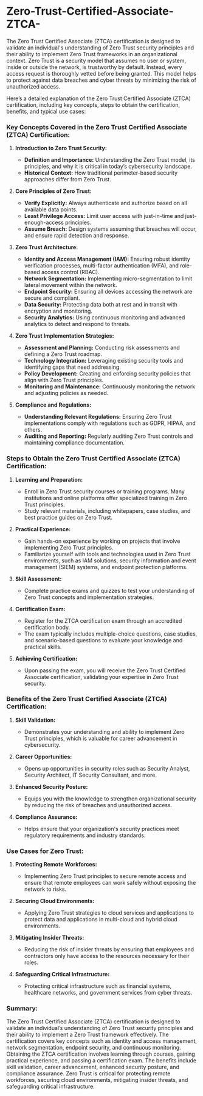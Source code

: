 # Zero-Trust-Certified-Associate-ZTCA-
The Zero Trust Certified Associate (ZTCA) certification is designed to validate an individual's understanding of Zero Trust security principles and their ability to implement Zero Trust frameworks in an organizational context. Zero Trust is a security model that assumes no user or system, inside or outside the network, is trustworthy by default. Instead, every access request is thoroughly vetted before being granted. This model helps to protect against data breaches and cyber threats by minimizing the risk of unauthorized access.

Here’s a detailed explanation of the Zero Trust Certified Associate (ZTCA) certification, including key concepts, steps to obtain the certification, benefits, and typical use cases:

### Key Concepts Covered in the Zero Trust Certified Associate (ZTCA) Certification:

1. **Introduction to Zero Trust Security:**
   - **Definition and Importance:** Understanding the Zero Trust model, its principles, and why it is critical in today’s cybersecurity landscape.
   - **Historical Context:** How traditional perimeter-based security approaches differ from Zero Trust.

2. **Core Principles of Zero Trust:**
   - **Verify Explicitly:** Always authenticate and authorize based on all available data points.
   - **Least Privilege Access:** Limit user access with just-in-time and just-enough-access principles.
   - **Assume Breach:** Design systems assuming that breaches will occur, and ensure rapid detection and response.

3. **Zero Trust Architecture:**
   - **Identity and Access Management (IAM):** Ensuring robust identity verification processes, multi-factor authentication (MFA), and role-based access control (RBAC).
   - **Network Segmentation:** Implementing micro-segmentation to limit lateral movement within the network.
   - **Endpoint Security:** Ensuring all devices accessing the network are secure and compliant.
   - **Data Security:** Protecting data both at rest and in transit with encryption and monitoring.
   - **Security Analytics:** Using continuous monitoring and advanced analytics to detect and respond to threats.

4. **Zero Trust Implementation Strategies:**
   - **Assessment and Planning:** Conducting risk assessments and defining a Zero Trust roadmap.
   - **Technology Integration:** Leveraging existing security tools and identifying gaps that need addressing.
   - **Policy Development:** Creating and enforcing security policies that align with Zero Trust principles.
   - **Monitoring and Maintenance:** Continuously monitoring the network and adjusting policies as needed.

5. **Compliance and Regulations:**
   - **Understanding Relevant Regulations:** Ensuring Zero Trust implementations comply with regulations such as GDPR, HIPAA, and others.
   - **Auditing and Reporting:** Regularly auditing Zero Trust controls and maintaining compliance documentation.

### Steps to Obtain the Zero Trust Certified Associate (ZTCA) Certification:

1. **Learning and Preparation:**
   - Enroll in Zero Trust security courses or training programs. Many institutions and online platforms offer specialized training in Zero Trust principles.
   - Study relevant materials, including whitepapers, case studies, and best practice guides on Zero Trust.

2. **Practical Experience:**
   - Gain hands-on experience by working on projects that involve implementing Zero Trust principles.
   - Familiarize yourself with tools and technologies used in Zero Trust environments, such as IAM solutions, security information and event management (SIEM) systems, and endpoint protection platforms.

3. **Skill Assessment:**
   - Complete practice exams and quizzes to test your understanding of Zero Trust concepts and implementation strategies.

4. **Certification Exam:**
   - Register for the ZTCA certification exam through an accredited certification body.
   - The exam typically includes multiple-choice questions, case studies, and scenario-based questions to evaluate your knowledge and practical skills.

5. **Achieving Certification:**
   - Upon passing the exam, you will receive the Zero Trust Certified Associate certification, validating your expertise in Zero Trust security.

### Benefits of the Zero Trust Certified Associate (ZTCA) Certification:

1. **Skill Validation:**
   - Demonstrates your understanding and ability to implement Zero Trust principles, which is valuable for career advancement in cybersecurity.

2. **Career Opportunities:**
   - Opens up opportunities in security roles such as Security Analyst, Security Architect, IT Security Consultant, and more.

3. **Enhanced Security Posture:**
   - Equips you with the knowledge to strengthen organizational security by reducing the risk of breaches and unauthorized access.

4. **Compliance Assurance:**
   - Helps ensure that your organization's security practices meet regulatory requirements and industry standards.

### Use Cases for Zero Trust:

1. **Protecting Remote Workforces:**
   - Implementing Zero Trust principles to secure remote access and ensure that remote employees can work safely without exposing the network to risks.

2. **Securing Cloud Environments:**
   - Applying Zero Trust strategies to cloud services and applications to protect data and applications in multi-cloud and hybrid cloud environments.

3. **Mitigating Insider Threats:**
   - Reducing the risk of insider threats by ensuring that employees and contractors only have access to the resources necessary for their roles.

4. **Safeguarding Critical Infrastructure:**
   - Protecting critical infrastructure such as financial systems, healthcare networks, and government services from cyber threats.

### Summary:

The Zero Trust Certified Associate (ZTCA) certification is designed to validate an individual’s understanding of Zero Trust security principles and their ability to implement a Zero Trust framework effectively. The certification covers key concepts such as identity and access management, network segmentation, endpoint security, and continuous monitoring. Obtaining the ZTCA certification involves learning through courses, gaining practical experience, and passing a certification exam. The benefits include skill validation, career advancement, enhanced security posture, and compliance assurance. Zero Trust is critical for protecting remote workforces, securing cloud environments, mitigating insider threats, and safeguarding critical infrastructure.
